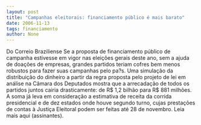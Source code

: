 ```yaml
---
layout: post
title: "Campanhas eleitorais: financiamento público é mais barato"
date: 2006-11-13
tags: financiamento
author: None
---
```

Do Correio Braziliense
Se a proposta de financiamento público de campanha estivesse em vigor nas eleições gerais deste ano, sem a ajuda de doações de empresas, grandes partidos teriam cofres bem menos robustos para fazer suas campanhas pelo pa?s. 
Uma simulação da distribuição do dinheiro a partir da regra proposta pelo projeto de lei em análise na Câmara dos Deputados mostra que a arrecadação de todos os partidos juntos cairia drasticamente: de R$ 1,2 bilhão para R$ 881 milhões. 
A soma já leva em consideração a estimativa de receita da corrida presidencial e de dez estados onde houve segundo turno, cujas prestações de contas à Justiça Eleitoral podem ser feitas até 28 de novembro.
Leia mais aqui (assinantes). 
